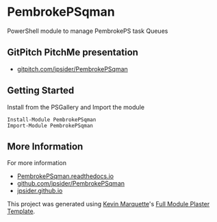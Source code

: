 # PembrokePSqman

PowerShell module to manage PembrokePS task Queues

## GitPitch PitchMe presentation

* [gitpitch.com/jpsider/PembrokePSqman](https://gitpitch.com/jpsider/PembrokePSqman)

## Getting Started

Install from the PSGallery and Import the module

    Install-Module PembrokePSqman
    Import-Module PembrokePSqman


## More Information

For more information

* [PembrokePSqman.readthedocs.io](http://PembrokePSqman.readthedocs.io)
* [github.com/jpsider/PembrokePSqman](https://github.com/jpsider/PembrokePSqman)
* [jpsider.github.io](https://jpsider.github.io)


This project was generated using [Kevin Marquette](http://kevinmarquette.github.io)'s [Full Module Plaster Template](https://github.com/KevinMarquette/PlasterTemplates/tree/master/FullModuleTemplate).
